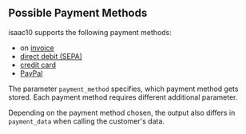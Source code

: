 ## Possible Payment Methods

isaac10 supports the following payment methods:

* on [invoice](#invoice)
* [direct debit (SEPA)](#direct-debit-sepa)
* [credit card](#credit-card)
* [PayPal](#paypal)

The parameter `payment_method` specifies, which payment method gets stored. Each payment method requires different additional parameter.

Depending on the payment method chosen, the output also differs in `payment_data` when calling the customer's data.
